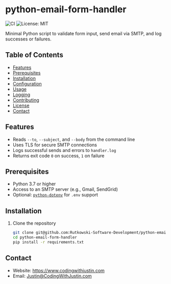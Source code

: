 # python-email-form-handler

![CI](https://github.com/Rutkowski-Software-Development/python-email-form-handler/actions/workflows/ci.yml/badge.svg)
![License: MIT](https://img.shields.io/badge/license-MIT-green.svg)

Minimal Python script to validate form input, send email via SMTP, and log successes or failures.

## Table of Contents

- [Features](#features)  
- [Prerequisites](#prerequisites)  
- [Installation](#installation)  
- [Configuration](#configuration)  
- [Usage](#usage)  
- [Logging](#logging)  
- [Contributing](#contributing)  
- [License](#license)  
- [Contact](#contact)  

## Features

- Reads `--to`, `--subject`, and `--body` from the command line  
- Uses TLS for secure SMTP connections  
- Logs successful sends and errors to `handler.log`  
- Returns exit code `0` on success, `1` on failure  

## Prerequisites

- Python 3.7 or higher  
- Access to an SMTP server (e.g., Gmail, SendGrid)  
- Optional: [`python-dotenv`](https://pypi.org/project/python-dotenv/) for `.env` support  

## Installation

1. Clone the repository  
   ```bash
   git clone git@github.com:Rutkowski-Software-Development/python-email-form-handler.git
   cd python-email-form-handler
   pip install -r requirements.txt

## Contact

- Website: https://www.codingwithjustin.com 
- Email: Justin@CodingWithJustin.com
